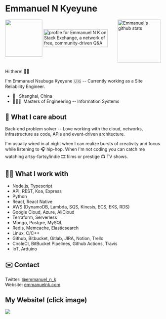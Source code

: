 # Emmanuel N Kyeyune 



<a href="https://github.com/emmanuelnk/github-readme-stats"><img src="https://github-readme-stats.vercel.app/api?username=emmanuelnk" alt="Emmanuel's github stats" height="140" valign="middle" align="right"></a>
<a href="https://www.youracclaim.com/badges/a3152cd8-e8dd-4c7b-8d26-e98e3f5f3bdb/public_url"><img src="https://user-images.githubusercontent.com/19330930/129369512-9f686c0f-204d-410b-b982-cfccb251732b.png" width="120" height="120" valign="middle" ></a> 
<a href="https://stackexchange.com/users/3555135"><img src="https://stackexchange.com/users/flair/3555135.png?theme=clean" width="208" height="58" alt="profile for Emmanuel N K on Stack Exchange, a network of free, community-driven Q&amp;A sites" title="profile for Emmanuel N K on Stack Exchange, a network of free, community-driven Q&amp;A sites" valign="middle" ></a> 

#

Hi there! 👋🏿

I'm Emmanuel Nsubuga Kyeyune 🇺🇬  -- Currently working as a Site Reliability Engineer.
- 📍&nbsp;&nbsp;&nbsp;Shanghai, China  
- 👨🏿‍🎓&nbsp;&nbsp;Masters of Engineering -- Information Systems  



## 🐻 What I care about

Back-end problem solver -- Love working with the cloud, networks, infrastructure as code, APIs and event-driven architecture. 

I'm usually wired in at night when I can realize bursts of creativity and focus while listening to 🎧 hip-hop. When I'm not coding you can catch me watching artsy-fartsy/indie 🎞️ films or prestige 📺 TV shows.

## 👷🏿 What I work with
- Node.js, Typescript
- API, REST, Koa, Express
- Python
- React, React Native
- AWS (DynamoDB, Lambda, SQS, Kinesis, ECS, EKS, RDS)
- Google Cloud, Azure, AliCloud
- Terraform, Serverless
- Mongo, Postgre, MySQL
- Redis, Memcache, Elasticsearch
- Linux, C/C++
- Github, Bitbucket, Gitlab, JIRA, Notion, Trello
- CircleCI, BitBucket Pipelines, Github Actions, Travis
- IoT, Arduino

## ✉️ Contact
Twitter: [@emmanuel_n_k](https://twitter.com/emmanuel_n_k)  
Website: [emmanuelnk.com](https://emmanuelnk.com)

## My Website! (click image)
[<img src="https://user-images.githubusercontent.com/19330930/129368549-2a6f361a-a9df-4fba-9770-d7e81ed64f5f.gif">](https://emmanuelnk.com)
